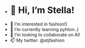 - # 👋 Hi, I’m Stella!
- 👀 I’m interested in fashion!)
- 🌱 I’m currently learning pyhton..)
- 💞️ I’m looking to collaborate on AI!
- 📫 My twitter: @stjfashion

<!---
stjfashion/stjfashion is a ✨ special ✨ repository because its `README.md` (this file) appears on your GitHub profile.
You can click the Preview link to take a look at your changes.
--->
